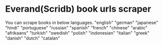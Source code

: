 # Everand(Scridb) book urls scraper

You can scrape books in below languages.
"english"
"german"
"japanese"
"hindi"
"portuguese"
"russian"
"spanish"
"french"
"chinese"
"arabic"
"afrikaans"
"turkish"
"swedish"
"polish"
"indonesian"
"italian"
"greek"
"danish"
"dutch"
"catalan"

